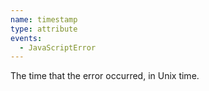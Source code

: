 ```yaml
---
name: timestamp
type: attribute
events:
  - JavaScriptError
---
```


The time that the error occurred, in Unix time.